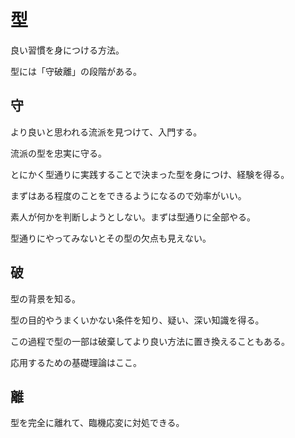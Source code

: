 # 型

良い習慣を身につける方法。

型には「守破離」の段階がある。

## 守

より良いと思われる流派を見つけて、入門する。

流派の型を忠実に守る。

とにかく型通りに実践することで決まった型を身につけ、経験を得る。

まずはある程度のことをできるようになるので効率がいい。

素人が何かを判断しようとしない。まずは型通りに全部やる。

型通りにやってみないとその型の欠点も見えない。

## 破

型の背景を知る。

型の目的やうまくいかない条件を知り、疑い、深い知識を得る。

この過程で型の一部は破棄してより良い方法に置き換えることもある。

応用するための基礎理論はここ。

## 離

型を完全に離れて、臨機応変に対処できる。
